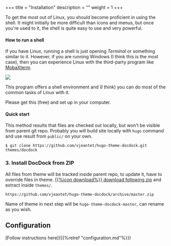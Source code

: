 +++
title = "Installation"
description = ""
weight = 1
+++

To get the most out of Linux, you should become proficient in using the shell. It might initially be more difficult than icons and menus, but once you're used to it, the shell is quite easy to use and very powerful.

#### How to run a shell

If you have Linux, running a shell is just opening *Terminal* or something similar to it. However, if you are running Windows (I think this is the most case), then you can experience Linux with the third-party program like [MobaXterm](https://mobaxterm.mobatek.net).

![](/ATM4110/images/feature-terminal.png?classes=border,shadow)

This program offers a shell environment and (I think) you can do most of the common tasks of Linux with it.

Please get this (free) and set up in your computer.

#### Quick start

This method results that files are checked out locally, but won't be visible from parent git repo. Probably you will build site locally with `hugo` command and use result from `public/` on your own.

```
$ git clone https://github.com/vjeantet/hugo-theme-docdock.git themes/docdock
```


### 3. Install DocDock from ZIP

All files from theme will be tracked inside parent repo, to update it, have to override files in theme. [{{%icon download%}} download following zip](https://github.com/vjeantet/hugo-theme-docdock/archive/master.zip) and extract inside `themes/`.

```
https://github.com/vjeantet/hugo-theme-docdock/archive/master.zip
```
Name of theme in next step will be `hugo-theme-docdock-master`, can rename as you wish.

## Configuration

[Follow instructions here]({{%relref "configuration.md"%}})
